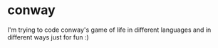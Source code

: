 # conway
I'm trying to code conway's game of life in different languages and in different ways just for fun :)
